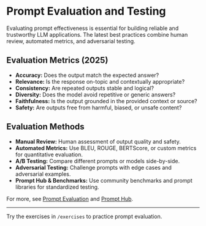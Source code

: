 # Prompt Evaluation and Testing

Evaluating prompt effectiveness is essential for building reliable and trustworthy LLM applications. The latest best practices combine human review, automated metrics, and adversarial testing.

## Evaluation Metrics (2025)

- **Accuracy:** Does the output match the expected answer?
- **Relevance:** Is the response on-topic and contextually appropriate?
- **Consistency:** Are repeated outputs stable and logical?
- **Diversity:** Does the model avoid repetitive or generic answers?
- **Faithfulness:** Is the output grounded in the provided context or source?
- **Safety:** Are outputs free from harmful, biased, or unsafe content?

## Evaluation Methods

- **Manual Review:** Human assessment of output quality and safety.
- **Automated Metrics:** Use BLEU, ROUGE, BERTScore, or custom metrics for quantitative evaluation.
- **A/B Testing:** Compare different prompts or models side-by-side.
- **Adversarial Testing:** Challenge prompts with edge cases and adversarial examples.
- **Prompt Hub & Benchmarks:** Use community benchmarks and prompt libraries for standardized testing.

For more, see [Prompt Evaluation](https://www.promptingguide.ai/introduction/tips) and [Prompt Hub](https://www.promptingguide.ai/prompts).

---

Try the exercises in `/exercises` to practice prompt evaluation.
